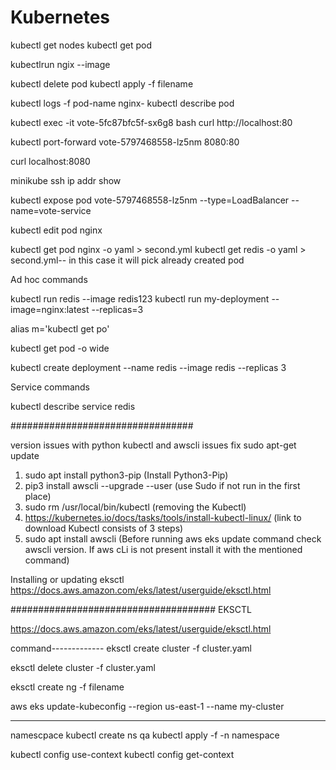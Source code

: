 # Kubernetes

kubectl get nodes
kubectl get pod

kubectlrun ngix --image <name>

kubectl delete pod <name>
kubectl apply -f filename 

kubectl logs -f pod-name nginx-
kubectl describe pod <name>

kubectl exec -it vote-5fc87bfc5f-sx6g8 bash
curl http://localhost:80

kubectl port-forward vote-5797468558-lz5nm 8080:80

curl localhost:8080

minikube ssh
ip addr show


kubectl expose pod vote-5797468558-lz5nm --type=LoadBalancer --name=vote-service

kubectl edit pod nginx<pod name>

kubectl get pod nginx -o yaml > second.yml
kubectl get redis -o yaml > second.yml-- in this case it will pick already created pod 

Ad hoc commands

kubectl run redis --image redis123
kubectl run my-deployment --image=nginx:latest --replicas=3


alias m='kubectl get po'

kubectl get pod -o wide


kubectl create deployment --name redis --image redis --replicas 3

Service commands 

kubectl describe service redis

#################################

version issues with python kubectl and awscli issues fix
sudo apt-get update 
1. sudo apt install python3-pip (Install Python3-Pip)
2. pip3 install awscli --upgrade --user (use Sudo if not run in the first place)
3. sudo rm /usr/local/bin/kubectl (removing the Kubectl)
4. https://kubernetes.io/docs/tasks/tools/install-kubectl-linux/ (link to download Kubectl consists of 3 steps)
5. sudo apt install awscli (Before running aws eks update command check awscli version. If aws cLi is not present install it with the mentioned command)

Installing or updating eksctl
https://docs.aws.amazon.com/eks/latest/userguide/eksctl.html


#####################################
EKSCTL

https://docs.aws.amazon.com/eks/latest/userguide/eksctl.html

command-------------
eksctl create cluster -f cluster.yaml

eksctl delete cluster -f cluster.yaml

eksctl create ng -f filename

aws eks update-kubeconfig --region us-east-1 --name my-cluster


-----------------------------------

namescpace 
 kubectl create ns qa
kubectl apply -f <filename> -n namespace


kubectl config use-context <contect-name>
kubectl config get-context 